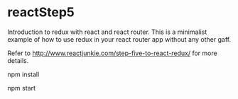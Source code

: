 # reactStep5
Introduction to redux with react and react router. 
This is a minimalist example of how to use redux in your react router app without any other gaff.

Refer to http://www.reactjunkie.com/step-five-to-react-redux/ for more details.

npm install

npm start
